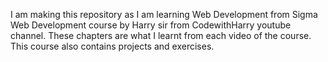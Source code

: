I am making this repository as I am learning Web Development from Sigma Web Development course by  Harry sir from CodewithHarry youtube channel. These chapters are what I learnt from each video of the course. This course also contains projects and exercises. 
